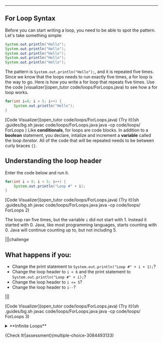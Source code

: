 ----------

## For Loop Syntax
Before you can start writing a loop, you need to be able to spot the pattern. Let's take something simple:

```java
System.out.println("Hello");
System.out.println("Hello");
System.out.println("Hello");
System.out.println("Hello");
System.out.println("Hello");
```

The pattern is `System.out.println("Hello");`, and it is repeated five times. Since we know that the loops needs to run exactly five times, a for loop is the way to go. Here is how you write a for loop that repeats five times. Use the code [visualizer](open_tutor code/loops/ForLoops.java) to see how a for loop works.

```java
for(int i=0; i < 5; i++) {
    System.out.println("Hello");
}
```

[Code Visualizer](open_tutor code/loops/ForLoops.java)
{Try it}(sh .guides/bg.sh javac code/loops/ForLoops.java java -cp code/loops/ ForLoops )
Like **conditionals**, for loops are code blocks. In addition to a **boolean** statement, you declare, intialize and increment a **variable** called the loop *iterator*. All of the code that will be repeated needs to be between curly braces `{}`.

## Understanding the loop header
Enter the code below and run it.

```java
for(int i = 0; i < 5; i++) {
    System.out.println("Loop #" + i);
}
```

[Code Visualizer](open_tutor code/loops/ForLoops.java)
{Try it}(sh .guides/bg.sh javac code/loops/ForLoops.java java -cp code/loops/ ForLoops 2)

The loop ran five times, but the variable `i` did not start with 1. Instead it started with 0. Java, like most programming languages, starts counting with 0. Java will continue counting up to, but not including 5.

|||challenge
## What happens if you:
* Change the print statement to `System.out.println("Loop #" + i + 1);`?
* Change the loop header to `i < 6` and the print statement to `System.out.println("Loop #" + i);`?
* Change the loop header to `i <= 5`?
* Change the loop header to `i--`?

|||

[Code Visualizer](open_tutor code/loops/ForLoops.java)
{Try it}(sh .guides/bg.sh javac code/loops/ForLoops.java java -cp code/loops/ ForLoops 3)

<details><summary>**Infinite Loops**</summary>If you aren't careful, you can wind up with an **infinite loop**. This means that you have a never ending loop. In the example above, if you change `i++` to `i--` then `i` will decrease, never reaching the value needed to make the boolean expression false.</details>

{Check It!|assessment}(multiple-choice-3084493133)
